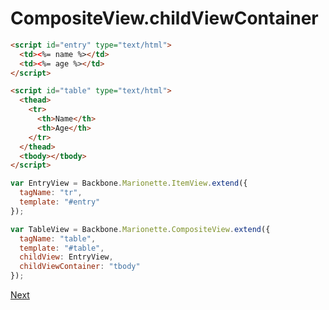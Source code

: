 # CompositeView.childViewContainer

```html
<script id="entry" type="text/html">
  <td><%= name %></td>
  <td><%= age %></td>
</script>

<script id="table" type="text/html">
  <thead>
    <tr>
      <th>Name</th>
      <th>Age</th>
    </tr>
  </thead>
  <tbody></tbody>
</script>
```

```javascript
var EntryView = Backbone.Marionette.ItemView.extend({
  tagName: "tr",
  template: "#entry"
});

var TableView = Backbone.Marionette.CompositeView.extend({
  tagName: "table",
  template: "#table",
  childView: EntryView,
  childViewContainer: "tbody"
});
```

[Next](../005%20Region)